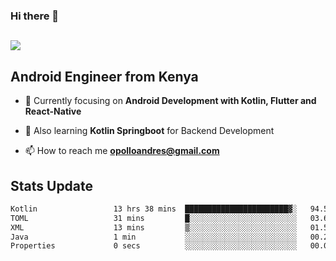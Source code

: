 ### Hi there 👋
<h2 align="left"><img src="https://readme-typing-svg.herokuapp.com?color='blue'&lines=I'm+Andrew+Opollo😊;Welcome+to+my+Github😜"> </h2>

## Android Engineer from Kenya


- 🌱 Currently focusing on **Android Development with Kotlin, Flutter and React-Native**

- 🔭 Also learning **Kotlin Springboot** for Backend Development

- 📫 How to reach me **opolloandres@gmail.com**


## Stats Update
<!--START_SECTION:waka-->

```txt
Kotlin                 13 hrs 38 mins  ███████████████████████▓░   94.50 %
TOML                   31 mins         █░░░░░░░░░░░░░░░░░░░░░░░░   03.65 %
XML                    13 mins         ▒░░░░░░░░░░░░░░░░░░░░░░░░   01.59 %
Java                   1 min           ░░░░░░░░░░░░░░░░░░░░░░░░░   00.22 %
Properties             0 secs          ░░░░░░░░░░░░░░░░░░░░░░░░░   00.03 %
```

<!--END_SECTION:waka-->


